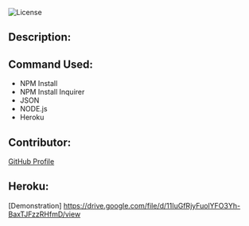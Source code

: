 ![License](https://img.shields.io/badge/License-ISC-blue.svg "License Badge")

## Description:
 
    
## Command Used:
- NPM Install
- NPM Install Inquirer
- JSON
- NODE.js
- Heroku


## Contributor: 
[GitHub Profile](https://github.com/Veron-star)

## Heroku:
[Demonstration] https://drive.google.com/file/d/11IuGfRjyFuolYFO3Yh-BaxTJFzzRHfmD/view
